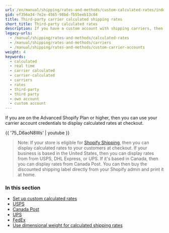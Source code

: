 ```yaml
---
url: /en/manual/shipping/rates-and-methods/custom-calculated-rates/index
gid: ef356a34-7e2e-4565-98bd-fb55eeb13c04
title: Third-party carrier calculated shipping rates
short_title: Third-party calculated rates
description: If you have a custom account with shipping carriers, then they can calculate shipping rates for you.
legacy-urls:
  - /manual/shipping/rates-and-methods/calculated-rates
  - /manual/shipping/rates-and-methods/carriers
  - /manual/shipping/rates-and-methods/custom-carrier-accounts
weight: 4
keywords:
  - calculated
  - real time
  - carrier calculated
  - carrier-calculated
  - carriers
  - rates
  - third-party
  - third party
  - own account
  - custom account
---
```


If you are on the Advanced Shopify Plan or higher, then you can use your carrier account credentials to display calculated rates at checkout.

{{ '75_D6aoN8Ws' | youtube }}

>Note: If your store is eligible for [Shopify Shipping](/manual/shipping/shopify-shipping), then you can display calculated rates to your customers at checkout. If your business is based in the United States, then you can display rates from from USPS, DHL Express, or UPS. If it's based in Canada, then you can display rates from Canada Post. You can then buy the discounted shipping label directly from your Shopify admin and print it at home.

### In this section

* [Set up custom calculated rates](/manual/shipping/rates-and-methods/custom-calculated-rates/setup-custom-calculated-rate)
* [USPS](/manual/shipping/rates-and-methods/custom-calculated-rates/usps/#register-for-a-usps-user-id)
* [Canada Post](/manual/shipping/rates-and-methods/custom-calculated-rates/canada-post/#use-your-own-canada-post-account)
* [UPS](/manual/shipping/rates-and-methods/custom-calculated-rates/ups)
* [FedEx](/manual/shipping/rates-and-methods/custom-calculated-rates/fedex/)
* [Use dimensional weight for calculated shipping rates](/manual/shipping/rates-and-methods/custom-calculated-rates/default-shipment-dimensions)
